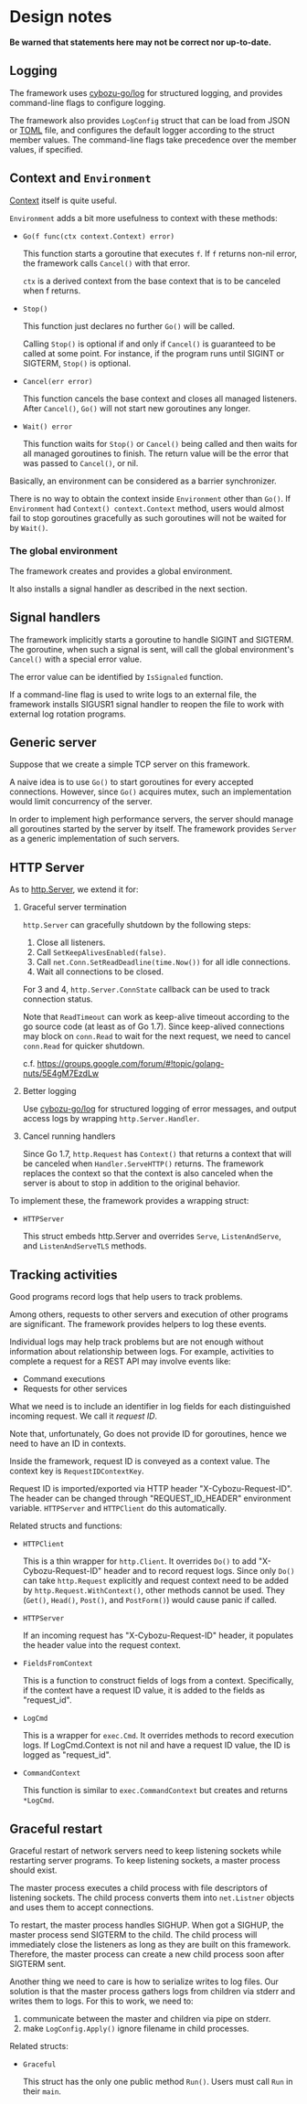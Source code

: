 Design notes
============

**Be warned that statements here may not be correct nor up-to-date.**

Logging
-------

The framework uses [cybozu-go/log][log] for structured logging, and
provides command-line flags to configure logging.

The framework also provides `LogConfig` struct that can be load from
JSON or [TOML][TOML] file, and configures the default logger according to
the struct member values.  The command-line flags take precedence
over the member values, if specified.

Context and `Environment`
-------------------------

[Context](https://blog.golang.org/context) itself is quite useful.

`Environment` adds a bit more usefulness to context with these methods:

* `Go(f func(ctx context.Context) error)`

    This function starts a goroutine that executes `f`.  If `f` returns
    non-nil error, the framework calls `Cancel()` with that error.

    `ctx` is a derived context from the base context that is to be
    canceled when f returns.

* `Stop()`

    This function just declares no further `Go()` will be called.

    Calling `Stop()` is optional if and only if `Cancel()` is
    guaranteed to be called at some point.  For instance, if the
    program runs until SIGINT or SIGTERM, `Stop()` is optional.

* `Cancel(err error)`

    This function cancels the base context and closes all managed
    listeners.  After `Cancel()`, `Go()` will not start new goroutines
    any longer.

* `Wait() error`

    This function waits for `Stop()` or `Cancel()` being called and then
    waits for all managed goroutines to finish.  The return value will be
    the error that was passed to `Cancel()`, or nil.

Basically, an environment can be considered as a barrier synchronizer.

There is no way to obtain the context inside `Environment` other than `Go()`.
If `Environment` had `Context() context.Context` method, users would
almost fail to stop goroutines gracefully as such goroutines will not
be waited for by `Wait()`.

### The global environment

The framework creates and provides a global environment.

It also installs a signal handler as described in the next section.

Signal handlers
---------------

The framework implicitly starts a goroutine to handle SIGINT and SIGTERM.
The goroutine, when such a signal is sent, will call the global
environment's `Cancel()` with a special error value.

The error value can be identified by `IsSignaled` function.

If a command-line flag is used to write logs to an external file, the
framework installs SIGUSR1 signal handler to reopen the file to work
with external log rotation programs.

Generic server
--------------

Suppose that we create a simple TCP server on this framework.

A naive idea is to use `Go()` to start goroutines for every accepted
connections.  However, since `Go()` acquires mutex, such an
implementation would limit concurrency of the server.

In order to implement high performance servers, the server should
manage all goroutines started by the server by itself.  The framework
provides `Server` as a generic implementation of such servers.

HTTP Server
-----------

As to [http.Server](https://golang.org/pkg/net/http/#Server), we extend it for:

1. Graceful server termination

    `http.Server` can gracefully shutdown by the following steps:

    1. Close all listeners.
    2. Call `SetKeepAlivesEnabled(false)`.
    3. Call `net.Conn.SetReadDeadline(time.Now())` for all idle connections.
    4. Wait all connections to be closed.

    For 3 and 4, `http.Server.ConnState` callback can be used to track
    connection status.

    Note that `ReadTimeout` can work as keep-alive timeout according
    to the go source code (at least as of Go 1.7).  Since keep-alived
    connections may block on `conn.Read` to wait for the next request,
    we need to cancel `conn.Read` for quicker shutdown.

    c.f. https://groups.google.com/forum/#!topic/golang-nuts/5E4gM7EzdLw

2. Better logging

    Use [cybozu-go/log][log] for structured logging of error messages,
    and output access logs by wrapping `http.Server.Handler`.

3. Cancel running handlers

    Since Go 1.7, `http.Request` has `Context()` that returns a context
    that will be canceled when `Handler.ServeHTTP()` returns.  The
    framework replaces the context so that the context is also canceled
    when the server is about to stop in addition to the original behavior.

To implement these, the framework provides a wrapping struct:

* `HTTPServer`

    This struct embeds http.Server and overrides `Serve`, `ListenAndServe`,
    and `ListenAndServeTLS` methods.

Tracking activities
-------------------

Good programs record logs that help users to track problems.

Among others, requests to other servers and execution of other programs
are significant.  The framework provides helpers to log these events.

Individual logs may help track problems but are not enough without
information about relationship between logs.  For example, activities
to complete a request for a REST API may involve events like:

- Command executions
- Requests for other services

What we need is to include an identifier in log fields for each
distinguished incoming request.  We call it *request ID*.

Note that, unfortunately, Go does not provide ID for goroutines, hence
we need to have an ID in contexts.

Inside the framework, request ID is conveyed as a context value.
The context key is `RequestIDContextKey`.

Request ID is imported/exported via HTTP header "X-Cybozu-Request-ID".
The header can be changed through "REQUEST_ID_HEADER" environment variable.
`HTTPServer` and `HTTPClient` do this automatically.

Related structs and functions:

* `HTTPClient`

    This is a thin wrapper for `http.Client`.  It overrides `Do()` to
    add "X-Cybozu-Request-ID" header and to record request logs.
    Since only `Do()` can take `http.Request` explicitly and request
    context need to be added by `http.Request.WithContext()`, other methods
    cannot be used.  They (`Get()`, `Head()`, `Post()`, and `PostForm()`)
    would cause panic if called.

* `HTTPServer`

    If an incoming request has "X-Cybozu-Request-ID" header, it
    populates the header value into the request context.

* `FieldsFromContext`

    This is a function to construct fields of logs from a context.
    Specifically, if the context have a request ID value, it is
    added to the fields as "request_id".

* `LogCmd`

    This is a wrapper for `exec.Cmd`.  It overrides methods to
    record execution logs.  If LogCmd.Context is not nil and
    have a request ID value, the ID is logged as "request_id".

* `CommandContext`

    This function is similar to `exec.CommandContext` but creates
    and returns `*LogCmd`.

Graceful restart
----------------

Graceful restart of network servers need to keep listening sockets
while restarting server programs.  To keep listening sockets, a
master process should exist.

The master process executes a child process with file descriptors
of listening sockets.  The child process converts them into
`net.Listner` objects and uses them to accept connections.

To restart, the master process handles SIGHUP.  When got a SIGHUP,
the master process send SIGTERM to the child.  The child process
will immediately close the listeners as long as they are built on
this framework.  Therefore, the master process can create a new
child process soon after SIGTERM sent.

Another thing we need to care is how to serialize writes to log files.
Our solution is that the master process gathers logs from children
via stderr and writes them to logs.  For this to work, we need to:

1. communicate between the master and children via pipe on stderr.
2. make `LogConfig.Apply()` ignore filename in child processes.

Related structs:

* `Graceful`

    This struct has the only one public method `Run()`.
    Users must call `Run` in their `main`.


[log]: https://github.com/cybozu-go/log/
[TOML]: https://github.com/toml-lang/toml
